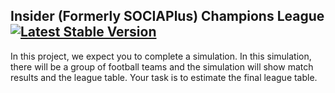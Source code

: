 ## Insider (Formerly SOCIAPlus) Champions League <a href="https://packagist.org/packages/laravel/framework"><img src="https://img.shields.io/packagist/v/laravel/framework" alt="Latest Stable Version"></a>

In this project, we expect you to complete a simulation. In this simulation, there will be a group of
football teams and the simulation will show match results and the league table. Your task is to estimate
the final league table.
